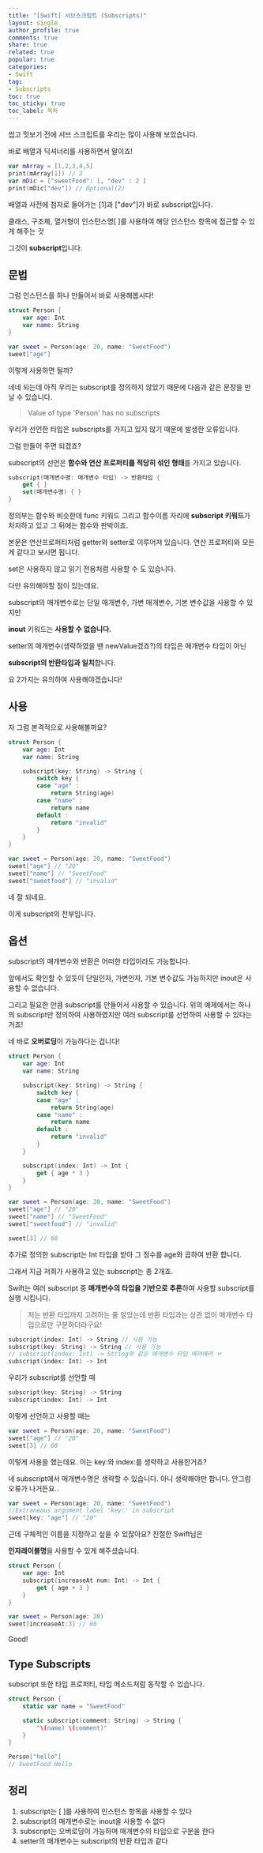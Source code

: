 ```yaml
---
title: "[Swift] 서브스크립트 (Subscripts)"
layout: single
author_profile: true
comments: true
share: true
related: true
popular: true
categories:
- Swift
tag:
- Subscripts
toc: true
toc_sticky: true
toc_label: 목차
---
```


씹고 맛보기 전에 서브 스크립트를 우리는 많이 사용해 보았습니다.

바로 배열과 딕셔너리를 사용하면서 말이죠!

```swift
var mArray = [1,2,3,4,5]
print(mArray[1]) // 2
var mDic = ["sweetFood": 1, "dev" : 2 ]
print(mDic["dev"]) // Optional(2)
```

배열과 사전에 첨자로 들어가는 [1]과 ["dev"]가 바로 subscript입니다.

클래스, 구조체, 열거형이 인스턴스명[ ]를 사용하여 해당 인스턴스 항목에 접근할 수 있게 해주는 것

그것이 **subscript**입니다.

## 문법

그럼 인스턴스를 하나 만들어서 바로 사용해봅시다!

```swift
struct Person {
    var age: Int
    var name: String
}

var sweet = Person(age: 20, name: "SweetFood")
sweet["age"]
```

이렇게 사용하면 될까?

네네 되는데 아직 우리는 subscript를 정의하지 않았기 때문에 다음과 같은 문장을 만날 수 있습니다.

> Value of type 'Person' has no subscripts

우리가 선언한 타입은 subscripts를 가지고 있지 않기 때문에 발생한 오류입니다.

그럼 만들어 주면 되겠죠?

subscript의 선언은 **함수와 연산 프로퍼티를 적당히 섞인 형태**를 가지고 있습니다.

```swift
subscript(매개변수명: 매개변수 타입) -> 반환타입 {
    get { }
    set(매개변수명) { }
}
```

정의부는 함수와 비슷한데 func 키워드 그리고 함수이름 자리에 **subscript 키워드**가 차지하고 있고 그 뒤에는 함수와 판박이죠.

본문은 연산프로퍼티처럼 getter와 setter로 이루어져 있습니다. 연산 프로퍼티와 모든게 같다고 보시면 됩니다.

set은 사용하지 않고 읽기 전용처럼 사용할 수 도 있습니다.

다만 유의해야할 점이 있는데요.

subscript의 매개변수로는 단일 매개변수, 가변 매개변수, 기본 변수값을 사용할 수 있지만

**inout** 키워드는 **사용할 수 없습니다.**

setter의 매개변수(생략하였을 땐 newValue겠죠?)의 타입은 매개변수 타입이 아닌 

**subscript의 반환타입과 일치**합니다.

요 2가지는 유의하여 사용해야겠습니다!

## 사용

자 그럼 본격적으로 사용해볼까요?

```swift
struct Person {
    var age: Int
    var name: String

    subscript(key: String) -> String {
        switch key { 
        case "age" :
            return String(age)
        case "name" :
            return name
        default :
            return "invalid"
        }
    }
}

var sweet = Person(age: 20, name: "SweetFood")
sweet["age"] // "20"
sweet["name"] // "SweetFood"
sweet["sweetfood"] // "invalid"

```

네 잘 되네요.

이게 subscript의 전부입니다.

## 옵션

subscript의 매개변수와 반환은 어떠한 타입이라도 가능합니다.

앞에서도 확인할 수 있듯이 단일인자, 가변인자, 기본 변수값도 가능하지만 inout은 사용할 수 없습니다.

그리고 필요한 만큼 subscript를 만들어서 사용할 수 있습니다. 위의 예제에서는 하나의 subscript만 정의하여 사용하였지만 여러 subscript를 선언하여 사용할 수 있다는 거죠!

네 바로 **오버로딩**이 가능하다는 겁니다!

```swift
struct Person {
    var age: Int
    var name: String

    subscript(key: String) -> String {
        switch key { 
        case "age" :
            return String(age)
        case "name" :
            return name
        default :
            return "invalid"
        }
    }

    subscript(index: Int) -> Int {
        get { age * 3 }
    }
}

var sweet = Person(age: 20, name: "SweetFood")
sweet["age"] // "20"
sweet["name"] // "SweetFood"
sweet["sweetfood"] // "invalid"

sweet[3] // 60
```

추가로 정의한 subscript는 Int 타입을 받아 그 정수를 age와 곱하여 반환 합니다.

그래서 지금 저희가 사용하고 있는 subscript는 총 2개죠.

Swift는 여러 subscript 중 **매개변수의 타입을 기반으로 추론**하여 사용할 subscript를 실행 시킵니다.

> 저는 반환 타입까지 고려하는 줄 알았는데 반환 타입과는 상관 없이 매개변수 타입으로만 구분하더라구요!

```swift
subscript(index: Int) -> String // 사용 가능
subscript(key: String) -> String // 사용 가능
// subscript(index: Int) -> String와 같은 매개변수 타입 에러에러 ㅠ
subscript(index: Int) -> Int 
```

우리가 subscript를 선언할 때

```swift
subscript(key: String) -> String
subscript(index: Int) -> Int
```

이렇게 선언하고 사용할 때는

```swift
var sweet = Person(age: 20, name: "SweetFood")
sweet["age"] // "20"
sweet[3] // 60
```

이렇게 사용을 했는데요. 이는 key:와 index:를 생략하고 사용한거죠?

네 subscript에서 매개변수명은 생략할 수 있습니다. 아니 생략해야만 합니다. 안그럼 오류가 나거든요..

```swift
var sweet = Person(age: 20, name: "SweetFood")
//Extraneous argument label 'key:' in subscript
sweet[key: "age"] // "20"
```

근데 구체적인 이름을 지정하고 싶을 수 있잖아요? 친절한 Swift님은

**인자레이블명**을 사용할 수 있게 해주셨습니다.

```swift
struct Person {
    var age: Int
    subscript(increaseAt num: Int) -> Int {
        get { age + 3 }
    }
}

var sweet = Person(age: 20)
sweet[increaseAt:3] // 60
```

Good!

## Type Subscripts

subscript 또한 타입 프로퍼티, 타입 메소드처럼 동작할 수 있습니다.

```swift
struct Person {
    static var name = "SweetFood"

    static subscript(comment: String) -> String {
        "\(name) \(comment)"
    }
}

Person["hello"]
// SweetFood Hello
```

## 정리

1. subscript는 [ ]를 사용하여 인스턴스 항목을 사용할 수 있다
2. subscript의 매개변수로는 inout을 사용할 수 없다
3. subscript는 오버로딩이 가능하며 매개변수의 타입으로 구분을 한다
4. setter의 매개변수는 subscript의 반환 타입과 같다

